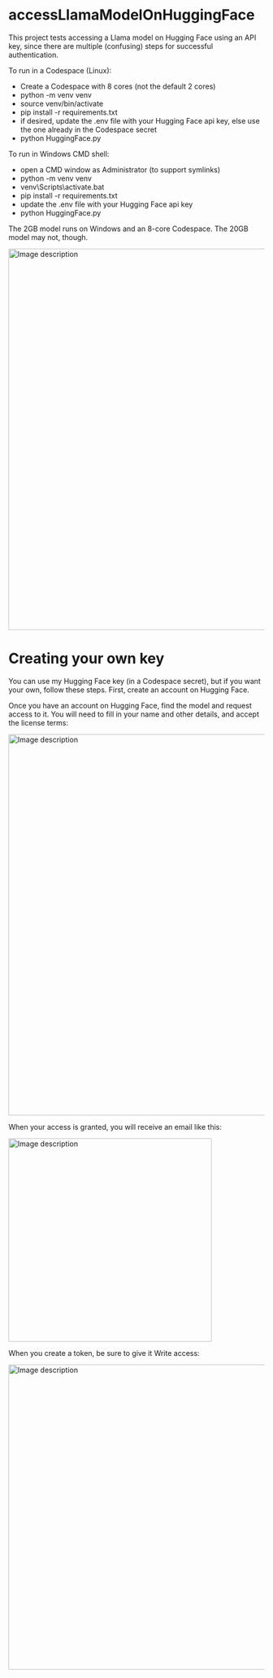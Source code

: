 # accessLlamaModelOnHuggingFace
This project tests accessing a Llama model on Hugging Face using an API key, since there are multiple (confusing) steps for successful authentication.

To run in a Codespace (Linux):
* Create a Codespace with 8 cores (not the default 2 cores)
* python -m venv venv
* source venv/bin/activate
* pip install -r requirements.txt
* if desired, update the .env file with your Hugging Face api key, else use the one already in the Codespace secret
* python HuggingFace.py

To run in Windows CMD shell:
* open a CMD window as Administrator (to support symlinks)
* python -m venv venv
* venv\Scripts\activate.bat
* pip install -r requirements.txt
* update the .env file with your Hugging Face api key
* python HuggingFace.py

The 2GB model runs on Windows and an 8-core Codespace.  The 20GB model may not, though.

<img src="https://github.com/user-attachments/assets/a0074f76-e163-4176-915f-a8ad753736f3" alt="Image description" width="750">

# Creating your own key
You can use my Hugging Face key (in a Codespace secret), but if you want your own, follow these steps.  First, create an account on Hugging Face.

Once you have an account on Hugging Face, find the model and request access to it.  You will need to fill in your name and other details, and accept the license terms:

<img src="https://github.com/user-attachments/assets/8e228964-a577-4b13-a780-dd4ddddf7f28" alt="Image description" width="750">

When your access is granted, you will receive an email like this:

<img src="https://github.com/user-attachments/assets/df9eba9c-6d0b-4187-8dc3-a57864666f7d" alt="Image description" width="400">

When you create a token, be sure to give it Write access:

<img src="https://github.com/user-attachments/assets/6a241066-d029-477a-8880-f80965ce4365" alt="Image description" width="600">

